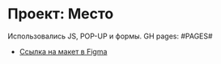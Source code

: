 # Проект: Место
Использовались JS, POP-UP и формы.
GH pages: #PAGES#
* [Ссылка на макет в Figma](https://www.figma.com/file/2cn9N9jSkmxD84oJik7xL7/JavaScript.-Sprint-4?node-id=0%3A1)